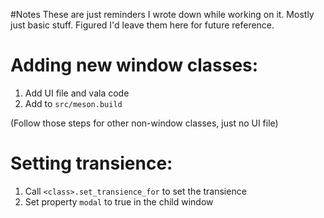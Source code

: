 #Notes
These are just reminders I wrote down while working on it. Mostly just basic
stuff. Figured I'd leave them here for future reference.

# Adding new window classes:
1. Add UI file and vala code
2. Add to `src/meson.build`

(Follow those steps for other non-window classes, just no UI file)


# Setting transience:
1. Call `<class>.set_transience_for` to set the transience
2. Set property `modal` to true in the child window
